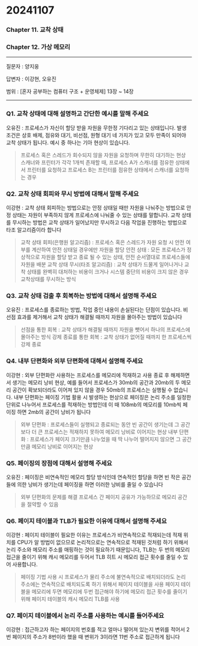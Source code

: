 # 20241107 
### Chapter 11. 교착 상태
### Chapter 12. 가상 메모리

---

질문자 : 양지웅

답변자 : 이강현, 오유진

범위 : [혼자 공부하는 컴퓨터 구조 + 운영체제] 13장 ~ 14장

---

### Q1. 교착 상태에 대해 설명하고 간단한 예시를 말해 주세요

오유진 : 프로세스가 자신이 할당 받을 자원을 무한정 기다리고 있는 상태입니다. 발생 조건은 상호 배제, 점유와 대기, 비선점, 원형 대기 네 가지가 있고 모두 만족이 되어야 교착 상태가 됩니다. 예시 중 하나는 기아 현상이 있습니다.

> 프로세스 혹은 스레드가 회수되지 않을 자원을 요청하며 무한히 대기하는 현상
> 스캐너와 프린터가 각각 1개씩 존재할 때, 프로세스 A가 스캐너를 점유한 상태에서 프린터를 요청하고 프로세스 B는 프린터를 점유한 상태에서 스캐너를 요청하는 경우

### Q2. 교착 상태 회피와 무시 방법에 대해서 말해 주세요

이강현 : 교착 상태 회피하는 방법으로는 안정 상태일 때만 자원을 나눠주는 방법으로 안정 상태는 자원이 부족하지 않게 프로세스에 나눠줄 수 있는 상태를 말합니다. 교착 상태를 무시하는 방법은 교착 상태가 일어났지만 무시하고 다음 작업을 진행하는 방법으로 타조 알고리즘이라 합니다

> 교착 상태 회피(은행원 알고리즘) : 프로세스 혹은 스레드가 자원 요청 시 안전 여부를 계산하여 안전 상태일 경우에만 자원을 할당
> 안전 상태 : 모든 프로세스가 정상적으로 자원을 할당 받고 종료 될 수 있는 상태, 안전 순서열대로 프로세스들에 자원을 배분
> 교착 상태 무시(타조 알고리즘) : 교착 상태가 드물게 일어나거나 교착 상태를 완벽히 대처하는 비용이 크거나 시스템 중단의 비용이 크지 않은 경우 교착상태를 무시하는 방식

### Q3. 교착 상태 검출 후 회복하는 방법에 대해서 설명해 주세요

오유진 : 프로세스를 종료하는 방법, 작업 중인 내용이 손실된다는 단점이 있습니다. 비선점 효과를 제거해서 교착 상태가 해결될 때까지 자원을 몰아주는 방법이 있습니다

> 선점을 통한 회복 : 교착 상태가 해결될 때까지 자원을 뺏어서 하나의 프로세스에 몰아주는 방식
> 강제 종료를 통한 회복 : 교착 상태가 없어질 때까지 한 프로세스씩 강제 종료

### Q4. 내부 단편화와 외부 단편화에 대해서 설명해 주세요

이강현 : 외부 단편화란 사용하는 프로세스를 메모리에 적재하고 사용 종료 후 해제하면서 생기는 메모리 낭비 현상, 예를 들어서 프로세스가 30mb의 공간과 20mb의 두 메모리 공간이 확보되더라도 이어져 있지 않을 경우 50mb의 프로세스는 실행될 수 없습니다.
내부 단편화는 페이징 기법 활용 시 발생하는 현상으로 페이징은 논리 주소를 일정한 단위로 나누어서 프로세스를 적재하는 방법인데 이 때 108mb의 메모리를 10mb씩 페이징 하면 2mb의 공간이 낭비가 됩니다

> 외부 단편화 : 프로세스들이 실행되고 종료되는 동안 빈 공간이 생기는데 그 공간보다 더 큰 프로세스는 적재하지 못하여 메모리 낭비로 이어지는 현상
> 내부 단편화 : 프로세스가 페이지 크기만큼 나누었을 때 딱 나누어 떨어지지 않으면 그 공간만큼 메모리 낭비로 이어지는 현상

### Q5. 페이징의 장점에 대해서 설명해 주세요

오유진 : 페이징은 비연속적인 메모리 할당 방식인데 연속적인 할당을 하면 빈 작은 공간들에 의한 낭비가 생기는데 페이징을 하면 이러한 낭비를 줄일 수 있습니다

> 외부 단편화의 문제를 해결
> 프로세스 간 페이지 공유가 가능하므로 메모리 공간을 절약할 수 있음

### Q6. 페이지 테이블과 TLB가 필요한 이유에 대해서 설명해 주세요

이강현 : 페이지 테이블이 필요한 이유는 프로세스가 비연속적으로 적재되는데 적재 위치를 CPU가 알 방법이 없으므로 논리적으로는 연속적으로 적재된 것처럼 하기 위해서 논리 주소와 메모리 주소를 매핑하는 것이 필요하기 때문입니다, TLB는 두 번의 메모리 접근을 줄이기 위해 캐시 메모리를 두어서 TLB 히트 시 메모리 접근 횟수를 줄일 수 있어 사용합니다.
> 페이징 기법 사용 시 프로세스가 물리 주소에 불연속적으로 배치되더라도 논리 주소에는 연속적으로 배치되도록 하기 위해서 페이지 테이블을 사용
> 페이지 테이블을 메모리에 두면 메모리에 두번 접근해야 하기에 메모리 접근 횟수를 줄이기 위해 페이지 테이블의 캐시 메모리 TLB를 사용

### Q7. 페이지 테이블에서 논리 주소를 사용하는 예시를 들어주세요

이강현 : 접근하고자 하는 페이지의 번호를 적고 얼마나 떨어져 있는지 변위를 적어서 2번 페이지의 주소가 8번이라 했을 때 변위가 3이라면 11번 주소로 접근하게 됩니다
